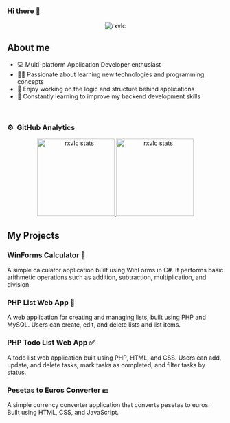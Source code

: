 ### Hi there 👋

<!--
**rxvlc/rxvlc** is a ✨ _special_ ✨ repository because its `README.md` (this file) appears on your GitHub profile.

Here are some ideas to get you started:
!-->

<p align="center"> <img src="https://komarev.com/ghpvc/?username=rxvlc&style=flat-square" alt="rxvlc" /> </p>

## About me

- 💻 Multi-platform Application Developer enthusiast
- 👨‍💻 Passionate about learning new technologies and programming concepts
- 🚀 Enjoy working on the logic and structure behind applications
- 🌱 Constantly learning to improve my backend development skills

<br>

### ⚙️ &nbsp;GitHub Analytics

<p align="center">
<a href="https://github.com/rxvlc">
  <img height="180em" src="https://github-readme-stats-eight-theta.vercel.app/api?username=rxvlc&show_icons=true&theme=algolia&include_all_commits=true&count_private=true%22" alt="rxvlc stats"/>
  <img height="180em" src="https://github-readme-stats-eight-theta.vercel.app/api/top-langs/?username=rxvlc&layout=compact&langs_count=8&theme=algolia" alt="rxvlc stats"/>
</a>
</p>

## My Projects

### WinForms Calculator 🧮
A simple calculator application built using WinForms in C#. It performs basic arithmetic operations such as addition, subtraction, multiplication, and division.

### PHP List Web App 📝
A web application for creating and managing lists, built using PHP and MySQL. Users can create, edit, and delete lists and list items.

### PHP Todo List Web App ✅
A todo list web application built using PHP, HTML, and CSS. Users can add, update, and delete tasks, mark tasks as completed, and filter tasks by status.

### Pesetas to Euros Converter 💶
A simple currency converter application that converts pesetas to euros. Built using HTML, CSS, and JavaScript.
